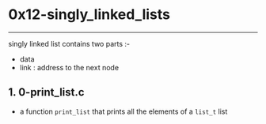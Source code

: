 # 0x12-singly_linked_lists

---

singly linked list contains two parts :-

- data
- link : address to the next node

## 1. 0-print_list.c

- a function `print_list` that prints all the elements of a `list_t` list
